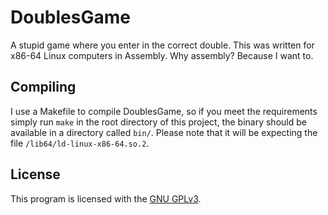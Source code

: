DoublesGame
===========
A stupid game where you enter in the correct double. This was written for
x86-64 Linux computers in Assembly. Why assembly? Because I want to.

Compiling
---------
I use a Makefile to compile DoublesGame, so if you meet the requirements
simply run `make` in the root directory of this project, the binary should
be available in a directory called `bin/`. Please note that it will be
expecting the file `/lib64/ld-linux-x86-64.so.2`.

License
-------
This program is licensed with the [GNU GPLv3](/LICENSE).
